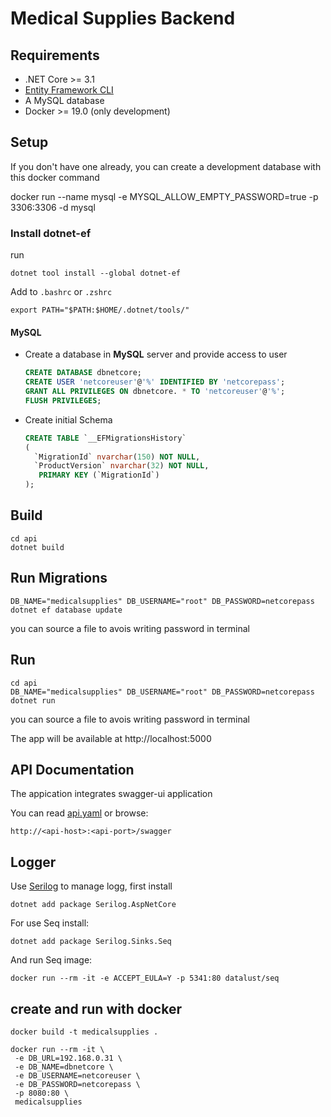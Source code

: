 # Medical Supplies Backend

## Requirements

- .NET Core >= 3.1
- [Entity Framework CLI](#install-dotnet-ef)
- A MySQL database
- Docker >= 19.0 (only development)



## Setup

If you don't have one already, you can create a development database with this docker command

docker run --name mysql -e MYSQL_ALLOW_EMPTY_PASSWORD=true -p 3306:3306 -d mysql

### Install dotnet-ef

run
```
dotnet tool install --global dotnet-ef
```

Add to `.bashrc` or `.zshrc`
```
export PATH="$PATH:$HOME/.dotnet/tools/"
```


#### **MySQL**
- Create a database in **MySQL** server and provide access to user

  ``` sql
  CREATE DATABASE dbnetcore;
  CREATE USER 'netcoreuser'@'%' IDENTIFIED BY 'netcorepass';
  GRANT ALL PRIVILEGES ON dbnetcore. * TO 'netcoreuser'@'%';
  FLUSH PRIVILEGES;
  ```
- Create initial Schema

  ```sql
  CREATE TABLE `__EFMigrationsHistory` 
  ( 
    `MigrationId` nvarchar(150) NOT NULL, 
    `ProductVersion` nvarchar(32) NOT NULL, 
     PRIMARY KEY (`MigrationId`) 
  );
  ```

## Build

```
cd api
dotnet build
```

## Run Migrations

```
DB_NAME="medicalsupplies" DB_USERNAME="root" DB_PASSWORD=netcorepass dotnet ef database update
```

you can source a file to avois writing password in terminal

## Run

```
cd api
DB_NAME="medicalsupplies" DB_USERNAME="root" DB_PASSWORD=netcorepass dotnet run
```

you can source a file to avois writing password in terminal

The app will be available at http://localhost:5000

## API Documentation

The appication integrates swagger-ui application

You can read [api.yaml]() or browse:

```
http://<api-host>:<api-port>/swagger
```

## Logger

Use [Serilog](https://github.com/serilog/serilog-aspnetcore) to manage logg, first install 

```
dotnet add package Serilog.AspNetCore
```

For use Seq install:
```
dotnet add package Serilog.Sinks.Seq
```

And run Seq image:
```
docker run --rm -it -e ACCEPT_EULA=Y -p 5341:80 datalust/seq
```

## create and run with docker

```
docker build -t medicalsupplies .
```

```
docker run --rm -it \
 -e DB_URL=192.168.0.31 \
 -e DB_NAME=dbnetcore \
 -e DB_USERNAME=netcoreuser \
 -e DB_PASSWORD=netcorepass \
 -p 8080:80 \
 medicalsupplies
```